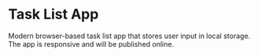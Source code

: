 # Task List App
Modern browser-based task list app that stores user input in local storage. The app is responsive and will be published online.